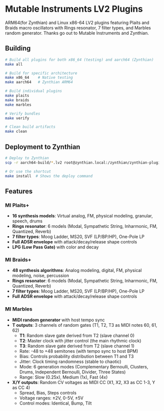 # Mutable Instruments LV2 Plugins

ARM64(for Zynthian) and Linux x86-64 LV2 plugins featuring Plaits and Braids macro oscillators with Rings resonator, 7 filter types, and Marbles random generator. Thanks go out to Mutable Instruments and Zynthian. 

## Building

```bash
# Build all plugins for both x86_64 (testing) and aarch64 (Zynthian)
make all

# Build for specific architecture
make x86_64    # Native testing
make aarch64   # Zynthian ARM64

# Build individual plugins
make plaits
make braids
make marbles

# Verify bundles
make verify

# Clean build artifacts
make clean
```

## Deployment to Zynthian

```bash
# Deploy to Zynthian
scp -r aarch64-build/*.lv2 root@zynthian.local:/zynthian/zynthian-plugins/lv2/

# Or use the shortcut
make install  # Shows the deploy command
```

## Features

### MI Plaits+

- **16 synthesis models**: Virtual analog, FM, physical modeling, granular, speech, drums
- **Rings resonator**: 6 models (Modal, Sympathetic String, Inharmonic, FM, Quantized, Reverb)
- **7 filter types**: Moog Ladder, MS20, SVF (LP/BP/HP), One-Pole LP
- **Full ADSR envelope** with attack/decay/release shape controls
- **LPG (Low Pass Gate)** with color and decay


### MI Braids+

- **48 synthesis algorithms**: Analog modeling, digital, FM, physical modeling, noise, percussion
- **Rings resonator**: 6 models (Modal, Sympathetic String, Inharmonic, FM, Quantized, Reverb)
- **7 filter types**: Moog Ladder, MS20, SVF (LP/BP/HP), One-Pole LP
- **Full ADSR envelope** with attack/decay/release shape controls

### MI Marbles

- **MIDI random generator** with host tempo sync
- **T outputs**: 3 channels of random gates (T1, T2, T3 as MIDI notes 60, 61, 62)
  - **T1**: Random slave gate derived from T2 (slave channel 0)
  - **T2**: Master clock with jitter control (the main rhythmic clock)
  - **T3**: Random slave gate derived from T2 (slave channel 1)
  - Rate: -48 to +48 semitones (with tempo sync to host BPM)
  - Bias: Controls probability distribution between T1 and T3
  - Jitter: Clock timing randomness (stable to chaotic)
  - Mode: 6 generation modes (Complementary Bernoulli, Clusters, Drums, Independent Bernoulli, Divider, Three States)
  - Range: Slow (0.25x), Medium (1x), Fast (4x)
- **X/Y outputs**: Random CV voltages as MIDI CC (X1, X2, X3 as CC 1-3, Y as CC 4)
  - Spread, Bias, Steps controls
  - Voltage ranges: ±2V, 0-5V, ±5V
  - Control modes: Identical, Bump, Tilt
